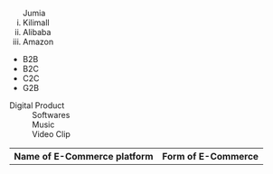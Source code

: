 <!DOCTYPE html>
<html lang="eng">
<head>
<title>E-Commerce platform</title>
</head>
<table>
<tr>
  <th>Name of E-Commerce platform</th>
  <th>Form of E-Commerce</th>
</tr>
<tr>
  <ol type="i"
    <li>Jumia</li>
    <li>Kilimall</li>
    <li>Alibaba</li>
    <li>Amazon</li>
  </ol>
  <ul>
   <li>B2B</li>
    <li>B2C</li>
    <li>C2C</li>
    <li>G2B</li>
  </ul>
</tr>
<tr>
<dl>
    <dt>Digital Product</dt>
        <dd>Softwares</dd>
        <dd>Music</dd>
        <dd>Video Clip</dd>
</dl>
</tr>
</table>
</html>
  
  
</tr>
